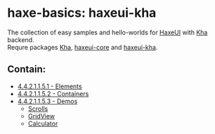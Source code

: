 haxe-basics: haxeui-kha
=========================

The collection of easy samples and hello-worlds for [HaxeUI](https://github.com/haxeui/haxeui-core) with [Kha](http://kha.tech/) backend.<br/>
Requre packages [Kha](http://kha.tech/download), [haxeui-core](https://github.com/haxeui/haxeui-core) and [haxeui-kha](https://github.com/haxeui/haxeui-kha).

## Contain:

* [4.4.2.1.1.5.1 - Elements](./4.4.2.1.1.5.1_Elements)
* [4.4.2.1.1.5.2 - Containers](./4.4.2.1.1.5.2_Containers)
* [4.4.2.1.1.5.3 - Demos](./4.4.2.1.1.5.3_Demos)
  * [Scrolls](./4.4.2.1.1.5.3_Demos/Scrolls)
  * [GridView](./4.4.2.1.1.5.3_Demos/GridView)
  * [Calculator](./4.4.2.1.1.5.3_Demos/Calculator)
